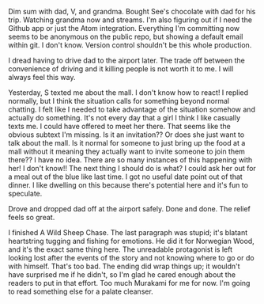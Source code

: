 Dim sum with dad, V, and grandma. Bought See's chocolate with dad for his trip. Watching grandma now and streams. I'm also figuring out if I need the Github app or just the Atom integration. Everything I'm committing now seems to be anonymous on the public repo, but showing a default email within git. I don't know. Version control shouldn't be this whole production.

I dread having to drive dad to the airport later. The trade off between the convenience of driving and it killing people is not worth it to me. I will always feel this way.

Yesterday, S texted me about the mall. I don't know how to react! I replied normally, but I think the situation calls for something beyond normal chatting. I felt like I needed to take advantage of the situation somehow and actually do something. It's not every day that a girl I think I like casually texts me. I could have offered to meet her there. That seems like the obvious subtext I'm missing. Is it an invitation?? Or does she just want to talk about the mall. Is it normal for someone to just bring up the food at a mall without it meaning they actually want to invite someone to join them there?? I have no idea. There are so many instances of this happening with her! I don't know!! The next thing I should do is what? I could ask her out for a meal out of the blue like last time. I got no useful date point out of that dinner. I like dwelling on this because there's potential here and it's fun to speculate.

Drove and dropped dad off at the airport safely. Done and done. The relief feels so great.

I finished A Wild Sheep Chase. The last paragraph was stupid; it's blatant heartstring tugging and fishing for emotions. He did it for Norwegian Wood, and it's the exact same thing here. The unreadable protagonist is left looking lost after the events of the story and not knowing where to go or do with himself. That's too bad. The ending did wrap things up; it wouldn't have surprised me if he didn't, so I'm glad he cared enough about the readers to put in that effort. Too much Murakami for me for now. I'm going to read something else for a palate cleanser.
